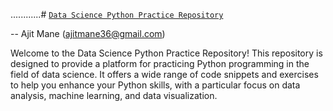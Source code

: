 ............# <ins> `Data Science Python Practice Repository` </ins>

-- Ajit Mane (ajitmane36@gmail.com)

Welcome to the Data Science Python Practice Repository! This repository is designed to provide a platform for practicing Python programming in the field of data science. It offers a wide range of code snippets and exercises to help you enhance your Python skills, with a particular focus on data analysis, machine learning, and data visualization.

